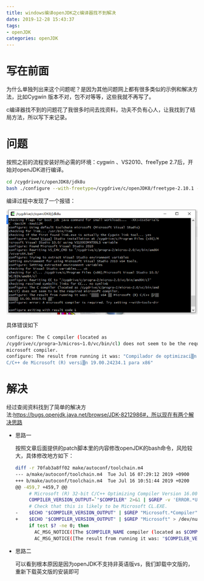 ```yaml
---
title: windows编译openJDK之c编译器找不到解决
date: 2019-12-28 15:43:37
tags:
- openJDK
categories: openJDK
---
```


# 写在前面

为什么单独列出来这个问题呢？是因为其他问题网上都有很多类似的示例和解决方法，比如Cygwin 版本不对，包不对等等，这些我就不再写了。

c编译器找不到的问题花了我很多时间去找资料，功夫不负有心人，让我找到了结局方法，所以写下来记录。

# 问题

按照之前的流程安装好所必需的环境：cygwin 、VS2010、freeType 2.7后，开始对openJDK进行编译。

```bash
cd /cygdrive/c/openJDK8/jdk8u
bash ./configure --with-freetype=/cygdrive/c/openJDK8/freetype-2.10.1 --with-boot-jdk=/cygdrive/c/java7/jdk1.7.0_80 -with-target-bits=64 --with-jvm-variants=server --with-debug-level=release
```

编译过程中发现了一个报错：

![编译报错](/intro/0046.png)

具体错误如下

```bash
configure: The C compiler (located as
/cygdrive/c/progra~3/micros~1.0/vc/bin/cl) does not seem to be the required
microsoft compiler.
configure: The result from running it was: "Compilador de optimizaci▒n de
C/C++ de Microsoft (R) versi▒n 19.00.24234.1 para x86"
```

# 解决

经过查阅资料找到了简单的解决方法:https://bugs.openjdk.java.net/browse/JDK-8212986#，所以现在有两个解决思路

- 思路一

  按照文章后面提供的patch脚本里的内容修改openJDK的bash命令，风险较大，具体修改地方如下：

  ```bash
  diff -r 70fab3a8ff02 make/autoconf/toolchain.m4
  --- a/make/autoconf/toolchain.m4	Tue Jul 16 07:29:12 2019 +0900
  +++ b/make/autoconf/toolchain.m4	Tue Jul 16 10:51:44 2019 +0200
  @@ -459,7 +459,7 @@
       # Microsoft (R) 32-bit C/C++ Optimizing Compiler Version 16.00.40219.01 for 80x86
       COMPILER_VERSION_OUTPUT=`"$COMPILER" 2>&1 | $GREP -v 'ERROR.*UtilTranslatePathList' | $HEAD -n 1 | $TR -d '\r'`
       # Check that this is likely to be Microsoft CL.EXE.
  -    $ECHO "$COMPILER_VERSION_OUTPUT" | $GREP "Microsoft.*Compiler" > /dev/null
  +    $ECHO "$COMPILER_VERSION_OUTPUT" | $GREP "Microsoft" > /dev/null
       if test $? -ne 0; then
         AC_MSG_NOTICE([The $COMPILER_NAME compiler (located as $COMPILER) does not seem to be the required $TOOLCHAIN_TYPE compiler.])
         AC_MSG_NOTICE([The result from running it was: "$COMPILER_VERSION_OUTPUT"])
  ```

- 思路二

  可以看到根本原因是因为openJDK不支持非英语版vs，我们卸载中文版的，重新下载英文版的安装即可